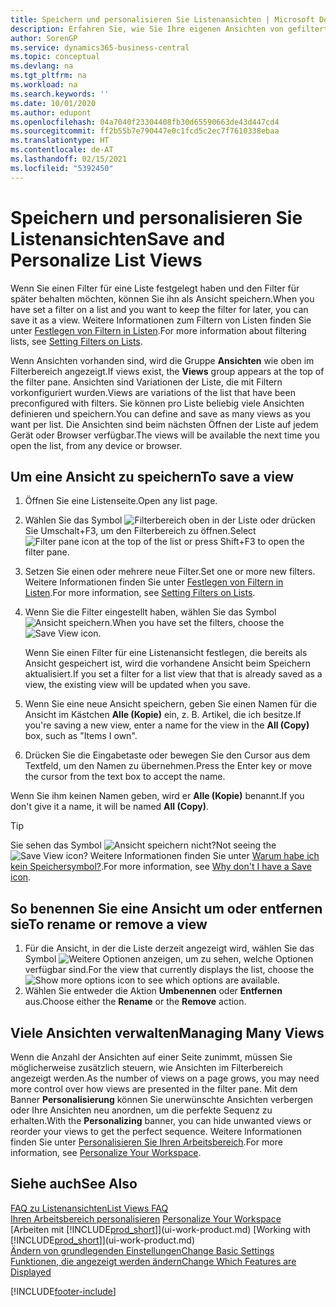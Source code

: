 ```yaml
---
title: Speichern und personalisieren Sie Listenansichten | Microsoft Docs
description: Erfahren Sie, wie Sie Ihre eigenen Ansichten von gefilterten Listen erstellen.
author: SorenGP
ms.service: dynamics365-business-central
ms.topic: conceptual
ms.devlang: na
ms.tgt_pltfrm: na
ms.workload: na
ms.search.keywords: ''
ms.date: 10/01/2020
ms.author: edupont
ms.openlocfilehash: 04a7040f23304408fb30d65590663de43d447cd4
ms.sourcegitcommit: ff2b55b7e790447e0c1fcd5c2ec7f7610338ebaa
ms.translationtype: HT
ms.contentlocale: de-AT
ms.lasthandoff: 02/15/2021
ms.locfileid: "5392450"
---
```

# <a name="save-and-personalize-list-views"></a><span data-ttu-id="fef2a-103">Speichern und personalisieren Sie Listenansichten</span><span class="sxs-lookup"><span data-stu-id="fef2a-103">Save and Personalize List Views</span></span>
<span data-ttu-id="fef2a-104">Wenn Sie einen Filter für eine Liste festgelegt haben und den Filter für später behalten möchten, können Sie ihn als Ansicht speichern.</span><span class="sxs-lookup"><span data-stu-id="fef2a-104">When you have set a filter on a list and you want to keep the filter for later, you can save it as a view.</span></span> <span data-ttu-id="fef2a-105">Weitere Informationen zum Filtern von Listen finden Sie unter [Festlegen von Filtern in Listen](ui-enter-criteria-filters.md#setting-filters-on-lists).</span><span class="sxs-lookup"><span data-stu-id="fef2a-105">For more information about filtering lists, see [Setting Filters on Lists](ui-enter-criteria-filters.md#setting-filters-on-lists).</span></span>

<span data-ttu-id="fef2a-106">Wenn Ansichten vorhanden sind, wird die Gruppe **Ansichten** wie oben im Filterbereich angezeigt.</span><span class="sxs-lookup"><span data-stu-id="fef2a-106">If views exist, the **Views** group appears at the top of the filter pane.</span></span> <span data-ttu-id="fef2a-107">Ansichten sind Variationen der Liste, die mit Filtern vorkonfiguriert wurden.</span><span class="sxs-lookup"><span data-stu-id="fef2a-107">Views are variations of the list that have been preconfigured with filters.</span></span> <span data-ttu-id="fef2a-108">Sie können pro Liste beliebig viele Ansichten definieren und speichern.</span><span class="sxs-lookup"><span data-stu-id="fef2a-108">You can define and save as many views as you want per list.</span></span> <span data-ttu-id="fef2a-109">Die Ansichten sind beim nächsten Öffnen der Liste auf jedem Gerät oder Browser verfügbar.</span><span class="sxs-lookup"><span data-stu-id="fef2a-109">The views will be available the next time you open the list, from any device or browser.</span></span>

## <a name="to-save-a-view"></a><span data-ttu-id="fef2a-110">Um eine Ansicht zu speichern</span><span class="sxs-lookup"><span data-stu-id="fef2a-110">To save a view</span></span>
1. <span data-ttu-id="fef2a-111">Öffnen Sie eine Listenseite.</span><span class="sxs-lookup"><span data-stu-id="fef2a-111">Open any list page.</span></span>
2. <span data-ttu-id="fef2a-112">Wählen Sie das Symbol ![Filterbereich](media/open-filter-pane-icon.png "Filterbereichssymbol") oben in der Liste oder drücken Sie Umschalt+F3, um den Filterbereich zu öffnen.</span><span class="sxs-lookup"><span data-stu-id="fef2a-112">Select ![Filter pane icon](media/open-filter-pane-icon.png "Filter pane icon") at the top of the list or press Shift+F3 to open the filter pane.</span></span>
3. <span data-ttu-id="fef2a-113">Setzen Sie einen oder mehrere neue Filter.</span><span class="sxs-lookup"><span data-stu-id="fef2a-113">Set one or more new filters.</span></span> <span data-ttu-id="fef2a-114">Weitere Informationen finden Sie unter [Festlegen von Filtern in Listen](ui-enter-criteria-filters.md#setting-filters-on-lists).</span><span class="sxs-lookup"><span data-stu-id="fef2a-114">For more information, see [Setting Filters on Lists](ui-enter-criteria-filters.md#setting-filters-on-lists).</span></span>
4. <span data-ttu-id="fef2a-115">Wenn Sie die Filter eingestellt haben, wählen Sie das Symbol ![Ansicht speichern](media/save_view_icon.png "Ansicht speichern").</span><span class="sxs-lookup"><span data-stu-id="fef2a-115">When you have set the filters, choose the ![Save View](media/save_view_icon.png "Save View") icon.</span></span>

    <span data-ttu-id="fef2a-116">Wenn Sie einen Filter für eine Listenansicht festlegen, die bereits als Ansicht gespeichert ist, wird die vorhandene Ansicht beim Speichern aktualisiert.</span><span class="sxs-lookup"><span data-stu-id="fef2a-116">If you set a filter for a list view that that is already saved as a view, the existing view will be updated when you save.</span></span>
5. <span data-ttu-id="fef2a-117">Wenn Sie eine neue Ansicht speichern, geben Sie einen Namen für die Ansicht im Kästchen **Alle (Kopie)** ein, z. B. Artikel, die ich besitze.</span><span class="sxs-lookup"><span data-stu-id="fef2a-117">If you're saving a new view, enter a name for the view in the **All (Copy)** box, such as "Items I own".</span></span>
6. <span data-ttu-id="fef2a-118">Drücken Sie die Eingabetaste oder bewegen Sie den Cursor aus dem Textfeld, um den Namen zu übernehmen.</span><span class="sxs-lookup"><span data-stu-id="fef2a-118">Press the Enter key or move the cursor from the text box to accept the name.</span></span>

<span data-ttu-id="fef2a-119">Wenn Sie ihm keinen Namen geben, wird er **Alle (Kopie)** benannt.</span><span class="sxs-lookup"><span data-stu-id="fef2a-119">If you don't give it a name, it will be named **All (Copy)**.</span></span>

> [!TIP]
> <span data-ttu-id="fef2a-120">Sie sehen das Symbol ![Ansicht speichern](media/save_view_icon.png "Ansicht speichern") nicht?</span><span class="sxs-lookup"><span data-stu-id="fef2a-120">Not seeing the ![Save View](media/save_view_icon.png "Save View") icon?</span></span> <span data-ttu-id="fef2a-121">Weitere Informationen finden Sie unter [Warum habe ich kein Speichersymbol?](ui-views-faq.md#save).</span><span class="sxs-lookup"><span data-stu-id="fef2a-121">For more information, see [Why don't I have a Save icon](ui-views-faq.md#save).</span></span>

## <a name="to-rename-or-remove-a-view"></a><span data-ttu-id="fef2a-122">So benennen Sie eine Ansicht um oder entfernen sie</span><span class="sxs-lookup"><span data-stu-id="fef2a-122">To rename or remove a view</span></span>
1. <span data-ttu-id="fef2a-123">Für die Ansicht, in der die Liste derzeit angezeigt wird, wählen Sie das Symbol ![Weitere Optionen anzeigen](media/show-more-options-icon.png "Weitere Optionen anzeigen"), um zu sehen, welche Optionen verfügbar sind.</span><span class="sxs-lookup"><span data-stu-id="fef2a-123">For the view that currently displays the list, choose the ![Show more options](media/show-more-options-icon.png "Show more options") icon to see which options are available.</span></span>
2. <span data-ttu-id="fef2a-124">Wählen Sie entweder die Aktion **Umbenennen** oder **Entfernen** aus.</span><span class="sxs-lookup"><span data-stu-id="fef2a-124">Choose either the **Rename** or the **Remove** action.</span></span>

## <a name="managing-many-views"></a><span data-ttu-id="fef2a-125">Viele Ansichten verwalten</span><span class="sxs-lookup"><span data-stu-id="fef2a-125">Managing Many Views</span></span>
<span data-ttu-id="fef2a-126">Wenn die Anzahl der Ansichten auf einer Seite zunimmt, müssen Sie möglicherweise zusätzlich steuern, wie Ansichten im Filterbereich angezeigt werden.</span><span class="sxs-lookup"><span data-stu-id="fef2a-126">As the number of views on a page grows, you may need more control over how views are presented in the filter pane.</span></span> <span data-ttu-id="fef2a-127">Mit dem Banner **Personalisierung** können Sie unerwünschte Ansichten verbergen oder Ihre Ansichten neu anordnen, um die perfekte Sequenz zu erhalten.</span><span class="sxs-lookup"><span data-stu-id="fef2a-127">With the **Personalizing** banner, you can hide unwanted views or reorder your views to get the perfect sequence.</span></span> <span data-ttu-id="fef2a-128">Weitere Informationen finden Sie unter [Personalisieren Sie Ihren Arbeitsbereich](ui-personalization-user.md).</span><span class="sxs-lookup"><span data-stu-id="fef2a-128">For more information, see [Personalize Your Workspace](ui-personalization-user.md).</span></span>

## <a name="see-also"></a><span data-ttu-id="fef2a-129">Siehe auch</span><span class="sxs-lookup"><span data-stu-id="fef2a-129">See Also</span></span>
[<span data-ttu-id="fef2a-130">FAQ zu Listenansichten</span><span class="sxs-lookup"><span data-stu-id="fef2a-130">List Views FAQ</span></span>](ui-views-faq.md)  
<span data-ttu-id="fef2a-131">[Ihren Arbeitsbereich personalisieren](ui-personalization-user.md)  </span><span class="sxs-lookup"><span data-stu-id="fef2a-131">[Personalize Your Workspace](ui-personalization-user.md)  </span></span>  
<span data-ttu-id="fef2a-132">[Arbeiten mit [!INCLUDE[prod_short](includes/prod_short.md)]](ui-work-product.md)  </span><span class="sxs-lookup"><span data-stu-id="fef2a-132">[Working with [!INCLUDE[prod_short](includes/prod_short.md)]](ui-work-product.md)  </span></span>  
[<span data-ttu-id="fef2a-133">Ändern von grundlegenden Einstellungen</span><span class="sxs-lookup"><span data-stu-id="fef2a-133">Change Basic Settings</span></span>](ui-change-basic-settings.md)  
[<span data-ttu-id="fef2a-134">Funktionen, die angezeigt werden ändern</span><span class="sxs-lookup"><span data-stu-id="fef2a-134">Change Which Features are Displayed</span></span>](ui-experiences.md)  


[!INCLUDE[footer-include](includes/footer-banner.md)]